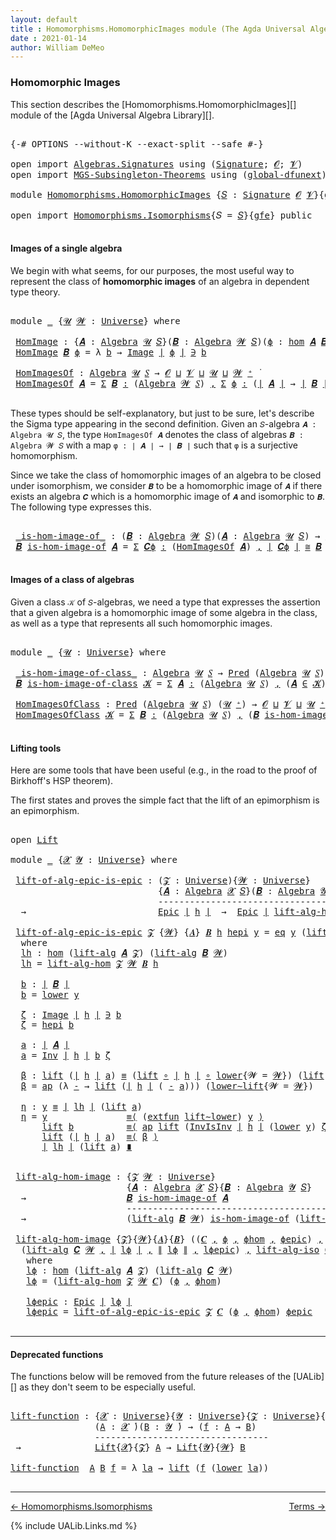 ```yaml
---
layout: default
title : Homomorphisms.HomomorphicImages module (The Agda Universal Algebra Library)
date : 2021-01-14
author: William DeMeo
---
```


### <a id="homomorphic-images">Homomorphic Images</a>

This section describes the [Homomorphisms.HomomorphicImages][] module of the [Agda Universal Algebra Library][].

<pre class="Agda">

<a id="333" class="Symbol">{-#</a> <a id="337" class="Keyword">OPTIONS</a> <a id="345" class="Pragma">--without-K</a> <a id="357" class="Pragma">--exact-split</a> <a id="371" class="Pragma">--safe</a> <a id="378" class="Symbol">#-}</a>

<a id="383" class="Keyword">open</a> <a id="388" class="Keyword">import</a> <a id="395" href="Algebras.Signatures.html" class="Module">Algebras.Signatures</a> <a id="415" class="Keyword">using</a> <a id="421" class="Symbol">(</a><a id="422" href="Algebras.Signatures.html#1299" class="Function">Signature</a><a id="431" class="Symbol">;</a> <a id="433" href="Prelude.Preliminaries.html#5600" class="Generalizable">𝓞</a><a id="434" class="Symbol">;</a> <a id="436" href="Universes.html#262" class="Generalizable">𝓥</a><a id="437" class="Symbol">)</a>
<a id="439" class="Keyword">open</a> <a id="444" class="Keyword">import</a> <a id="451" href="MGS-Subsingleton-Theorems.html" class="Module">MGS-Subsingleton-Theorems</a> <a id="477" class="Keyword">using</a> <a id="483" class="Symbol">(</a><a id="484" href="MGS-Subsingleton-Theorems.html#3468" class="Function">global-dfunext</a><a id="498" class="Symbol">)</a>

<a id="501" class="Keyword">module</a> <a id="508" href="Homomorphisms.HomomorphicImages.html" class="Module">Homomorphisms.HomomorphicImages</a> <a id="540" class="Symbol">{</a><a id="541" href="Homomorphisms.HomomorphicImages.html#541" class="Bound">𝑆</a> <a id="543" class="Symbol">:</a> <a id="545" href="Algebras.Signatures.html#1299" class="Function">Signature</a> <a id="555" href="Prelude.Preliminaries.html#5600" class="Generalizable">𝓞</a> <a id="557" href="Universes.html#262" class="Generalizable">𝓥</a><a id="558" class="Symbol">}{</a><a id="560" href="Homomorphisms.HomomorphicImages.html#560" class="Bound">gfe</a> <a id="564" class="Symbol">:</a> <a id="566" href="MGS-Subsingleton-Theorems.html#3468" class="Function">global-dfunext</a><a id="580" class="Symbol">}</a> <a id="582" class="Keyword">where</a>

<a id="589" class="Keyword">open</a> <a id="594" class="Keyword">import</a> <a id="601" href="Homomorphisms.Isomorphisms.html" class="Module">Homomorphisms.Isomorphisms</a><a id="627" class="Symbol">{</a><a id="628" class="Argument">𝑆</a> <a id="630" class="Symbol">=</a> <a id="632" href="Homomorphisms.HomomorphicImages.html#541" class="Bound">𝑆</a><a id="633" class="Symbol">}{</a><a id="635" href="Homomorphisms.HomomorphicImages.html#560" class="Bound">gfe</a><a id="638" class="Symbol">}</a> <a id="640" class="Keyword">public</a>

</pre>


#### <a id="images-of-a-single-algebra">Images of a single algebra</a>

We begin with what seems, for our purposes, the most useful way to represent the class of **homomorphic images** of an algebra in dependent type theory.

<pre class="Agda">

<a id="901" class="Keyword">module</a> <a id="908" href="Homomorphisms.HomomorphicImages.html#908" class="Module">_</a> <a id="910" class="Symbol">{</a><a id="911" href="Homomorphisms.HomomorphicImages.html#911" class="Bound">𝓤</a> <a id="913" href="Homomorphisms.HomomorphicImages.html#913" class="Bound">𝓦</a> <a id="915" class="Symbol">:</a> <a id="917" href="Universes.html#205" class="Function">Universe</a><a id="925" class="Symbol">}</a> <a id="927" class="Keyword">where</a>

 <a id="935" href="Homomorphisms.HomomorphicImages.html#935" class="Function">HomImage</a> <a id="944" class="Symbol">:</a> <a id="946" class="Symbol">{</a><a id="947" href="Homomorphisms.HomomorphicImages.html#947" class="Bound">𝑨</a> <a id="949" class="Symbol">:</a> <a id="951" href="Algebras.Algebras.html#694" class="Function">Algebra</a> <a id="959" href="Homomorphisms.HomomorphicImages.html#911" class="Bound">𝓤</a> <a id="961" href="Homomorphisms.HomomorphicImages.html#541" class="Bound">𝑆</a><a id="962" class="Symbol">}(</a><a id="964" href="Homomorphisms.HomomorphicImages.html#964" class="Bound">𝑩</a> <a id="966" class="Symbol">:</a> <a id="968" href="Algebras.Algebras.html#694" class="Function">Algebra</a> <a id="976" href="Homomorphisms.HomomorphicImages.html#913" class="Bound">𝓦</a> <a id="978" href="Homomorphisms.HomomorphicImages.html#541" class="Bound">𝑆</a><a id="979" class="Symbol">)(</a><a id="981" href="Homomorphisms.HomomorphicImages.html#981" class="Bound">ϕ</a> <a id="983" class="Symbol">:</a> <a id="985" href="Homomorphisms.Basic.html#2343" class="Function">hom</a> <a id="989" href="Homomorphisms.HomomorphicImages.html#947" class="Bound">𝑨</a> <a id="991" href="Homomorphisms.HomomorphicImages.html#964" class="Bound">𝑩</a><a id="992" class="Symbol">)</a> <a id="994" class="Symbol">→</a> <a id="996" href="Prelude.Preliminaries.html#13569" class="Function Operator">∣</a> <a id="998" href="Homomorphisms.HomomorphicImages.html#964" class="Bound">𝑩</a> <a id="1000" href="Prelude.Preliminaries.html#13569" class="Function Operator">∣</a> <a id="1002" class="Symbol">→</a> <a id="1004" href="Homomorphisms.HomomorphicImages.html#911" class="Bound">𝓤</a> <a id="1006" href="Agda.Primitive.html#636" class="Function Operator">⊔</a> <a id="1008" href="Homomorphisms.HomomorphicImages.html#913" class="Bound">𝓦</a> <a id="1010" href="Universes.html#403" class="Function Operator">̇</a>
 <a id="1013" href="Homomorphisms.HomomorphicImages.html#935" class="Function">HomImage</a> <a id="1022" href="Homomorphisms.HomomorphicImages.html#1022" class="Bound">𝑩</a> <a id="1024" href="Homomorphisms.HomomorphicImages.html#1024" class="Bound">ϕ</a> <a id="1026" class="Symbol">=</a> <a id="1028" class="Symbol">λ</a> <a id="1030" href="Homomorphisms.HomomorphicImages.html#1030" class="Bound">b</a> <a id="1032" class="Symbol">→</a> <a id="1034" href="Prelude.Inverses.html#929" class="Datatype Operator">Image</a> <a id="1040" href="Prelude.Preliminaries.html#13569" class="Function Operator">∣</a> <a id="1042" href="Homomorphisms.HomomorphicImages.html#1024" class="Bound">ϕ</a> <a id="1044" href="Prelude.Preliminaries.html#13569" class="Function Operator">∣</a> <a id="1046" href="Prelude.Inverses.html#929" class="Datatype Operator">∋</a> <a id="1048" href="Homomorphisms.HomomorphicImages.html#1030" class="Bound">b</a>

 <a id="1052" href="Homomorphisms.HomomorphicImages.html#1052" class="Function">HomImagesOf</a> <a id="1064" class="Symbol">:</a> <a id="1066" href="Algebras.Algebras.html#694" class="Function">Algebra</a> <a id="1074" href="Homomorphisms.HomomorphicImages.html#911" class="Bound">𝓤</a> <a id="1076" href="Homomorphisms.HomomorphicImages.html#541" class="Bound">𝑆</a> <a id="1078" class="Symbol">→</a> <a id="1080" href="Homomorphisms.HomomorphicImages.html#555" class="Bound">𝓞</a> <a id="1082" href="Agda.Primitive.html#636" class="Function Operator">⊔</a> <a id="1084" href="Homomorphisms.HomomorphicImages.html#557" class="Bound">𝓥</a> <a id="1086" href="Agda.Primitive.html#636" class="Function Operator">⊔</a> <a id="1088" href="Homomorphisms.HomomorphicImages.html#911" class="Bound">𝓤</a> <a id="1090" href="Agda.Primitive.html#636" class="Function Operator">⊔</a> <a id="1092" href="Homomorphisms.HomomorphicImages.html#913" class="Bound">𝓦</a> <a id="1094" href="Universes.html#181" class="Function Operator">⁺</a> <a id="1096" href="Universes.html#403" class="Function Operator">̇</a>
 <a id="1099" href="Homomorphisms.HomomorphicImages.html#1052" class="Function">HomImagesOf</a> <a id="1111" href="Homomorphisms.HomomorphicImages.html#1111" class="Bound">𝑨</a> <a id="1113" class="Symbol">=</a> <a id="1115" href="MGS-MLTT.html#3074" class="Function">Σ</a> <a id="1117" href="Homomorphisms.HomomorphicImages.html#1117" class="Bound">𝑩</a> <a id="1119" href="MGS-MLTT.html#3074" class="Function">꞉</a> <a id="1121" class="Symbol">(</a><a id="1122" href="Algebras.Algebras.html#694" class="Function">Algebra</a> <a id="1130" href="Homomorphisms.HomomorphicImages.html#913" class="Bound">𝓦</a> <a id="1132" href="Homomorphisms.HomomorphicImages.html#541" class="Bound">𝑆</a><a id="1133" class="Symbol">)</a> <a id="1135" href="MGS-MLTT.html#3074" class="Function">,</a> <a id="1137" href="MGS-MLTT.html#3074" class="Function">Σ</a> <a id="1139" href="Homomorphisms.HomomorphicImages.html#1139" class="Bound">ϕ</a> <a id="1141" href="MGS-MLTT.html#3074" class="Function">꞉</a> <a id="1143" class="Symbol">(</a><a id="1144" href="Prelude.Preliminaries.html#13569" class="Function Operator">∣</a> <a id="1146" href="Homomorphisms.HomomorphicImages.html#1111" class="Bound">𝑨</a> <a id="1148" href="Prelude.Preliminaries.html#13569" class="Function Operator">∣</a> <a id="1150" class="Symbol">→</a> <a id="1152" href="Prelude.Preliminaries.html#13569" class="Function Operator">∣</a> <a id="1154" href="Homomorphisms.HomomorphicImages.html#1117" class="Bound">𝑩</a> <a id="1156" href="Prelude.Preliminaries.html#13569" class="Function Operator">∣</a><a id="1157" class="Symbol">)</a> <a id="1159" href="MGS-MLTT.html#3074" class="Function">,</a> <a id="1161" href="Homomorphisms.Basic.html#2185" class="Function">is-homomorphism</a> <a id="1177" href="Homomorphisms.HomomorphicImages.html#1111" class="Bound">𝑨</a> <a id="1179" href="Homomorphisms.HomomorphicImages.html#1117" class="Bound">𝑩</a> <a id="1181" href="Homomorphisms.HomomorphicImages.html#1139" class="Bound">ϕ</a> <a id="1183" href="MGS-MLTT.html#3515" class="Function Operator">×</a> <a id="1185" href="Prelude.Inverses.html#2474" class="Function">Epic</a> <a id="1190" href="Homomorphisms.HomomorphicImages.html#1139" class="Bound">ϕ</a>

</pre>

These types should be self-explanatory, but just to be sure, let's describe the Sigma type appearing in the second definition. Given an `𝑆`-algebra `𝑨 : Algebra 𝓤 𝑆`, the type `HomImagesOf 𝑨` denotes the class of algebras `𝑩 : Algebra 𝓦 𝑆` with a map `φ : ∣ 𝑨 ∣ → ∣ 𝑩 ∣` such that `φ` is a surjective homomorphism.

Since we take the class of homomorphic images of an algebra to be closed under isomorphism, we consider `𝑩` to be a homomorphic image of `𝑨` if there exists an algebra `𝑪` which is a homomorphic image of `𝑨` and isomorphic to `𝑩`. The following type expresses this.

<pre class="Agda">

 <a id="1803" href="Homomorphisms.HomomorphicImages.html#1803" class="Function Operator">_is-hom-image-of_</a> <a id="1821" class="Symbol">:</a> <a id="1823" class="Symbol">(</a><a id="1824" href="Homomorphisms.HomomorphicImages.html#1824" class="Bound">𝑩</a> <a id="1826" class="Symbol">:</a> <a id="1828" href="Algebras.Algebras.html#694" class="Function">Algebra</a> <a id="1836" href="Homomorphisms.HomomorphicImages.html#913" class="Bound">𝓦</a> <a id="1838" href="Homomorphisms.HomomorphicImages.html#541" class="Bound">𝑆</a><a id="1839" class="Symbol">)(</a><a id="1841" href="Homomorphisms.HomomorphicImages.html#1841" class="Bound">𝑨</a> <a id="1843" class="Symbol">:</a> <a id="1845" href="Algebras.Algebras.html#694" class="Function">Algebra</a> <a id="1853" href="Homomorphisms.HomomorphicImages.html#911" class="Bound">𝓤</a> <a id="1855" href="Homomorphisms.HomomorphicImages.html#541" class="Bound">𝑆</a><a id="1856" class="Symbol">)</a> <a id="1858" class="Symbol">→</a> <a id="1860" href="Homomorphisms.HomomorphicImages.html#555" class="Bound">𝓞</a> <a id="1862" href="Agda.Primitive.html#636" class="Function Operator">⊔</a> <a id="1864" href="Homomorphisms.HomomorphicImages.html#557" class="Bound">𝓥</a> <a id="1866" href="Agda.Primitive.html#636" class="Function Operator">⊔</a> <a id="1868" href="Homomorphisms.HomomorphicImages.html#911" class="Bound">𝓤</a> <a id="1870" href="Agda.Primitive.html#636" class="Function Operator">⊔</a> <a id="1872" href="Homomorphisms.HomomorphicImages.html#913" class="Bound">𝓦</a> <a id="1874" href="Universes.html#181" class="Function Operator">⁺</a> <a id="1876" href="Universes.html#403" class="Function Operator">̇</a>
 <a id="1879" href="Homomorphisms.HomomorphicImages.html#1879" class="Bound">𝑩</a> <a id="1881" href="Homomorphisms.HomomorphicImages.html#1803" class="Function Operator">is-hom-image-of</a> <a id="1897" href="Homomorphisms.HomomorphicImages.html#1897" class="Bound">𝑨</a> <a id="1899" class="Symbol">=</a> <a id="1901" href="MGS-MLTT.html#3074" class="Function">Σ</a> <a id="1903" href="Homomorphisms.HomomorphicImages.html#1903" class="Bound">𝑪ϕ</a> <a id="1906" href="MGS-MLTT.html#3074" class="Function">꞉</a> <a id="1908" class="Symbol">(</a><a id="1909" href="Homomorphisms.HomomorphicImages.html#1052" class="Function">HomImagesOf</a> <a id="1921" href="Homomorphisms.HomomorphicImages.html#1897" class="Bound">𝑨</a><a id="1922" class="Symbol">)</a> <a id="1924" href="MGS-MLTT.html#3074" class="Function">,</a> <a id="1926" href="Prelude.Preliminaries.html#13569" class="Function Operator">∣</a> <a id="1928" href="Homomorphisms.HomomorphicImages.html#1903" class="Bound">𝑪ϕ</a> <a id="1931" href="Prelude.Preliminaries.html#13569" class="Function Operator">∣</a> <a id="1933" href="Homomorphisms.Isomorphisms.html#1049" class="Function Operator">≅</a> <a id="1935" href="Homomorphisms.HomomorphicImages.html#1879" class="Bound">𝑩</a>

</pre>


#### <a id="images-of-a-class-of-algebras">Images of a class of algebras</a>

Given a class `𝒦` of `𝑆`-algebras, we need a type that expresses the assertion that a given algebra is a homomorphic image of some algebra in the class, as well as a type that represents all such homomorphic images.

<pre class="Agda">

<a id="2260" class="Keyword">module</a> <a id="2267" href="Homomorphisms.HomomorphicImages.html#2267" class="Module">_</a> <a id="2269" class="Symbol">{</a><a id="2270" href="Homomorphisms.HomomorphicImages.html#2270" class="Bound">𝓤</a> <a id="2272" class="Symbol">:</a> <a id="2274" href="Universes.html#205" class="Function">Universe</a><a id="2282" class="Symbol">}</a> <a id="2284" class="Keyword">where</a>

 <a id="2292" href="Homomorphisms.HomomorphicImages.html#2292" class="Function Operator">_is-hom-image-of-class_</a> <a id="2316" class="Symbol">:</a> <a id="2318" href="Algebras.Algebras.html#694" class="Function">Algebra</a> <a id="2326" href="Homomorphisms.HomomorphicImages.html#2270" class="Bound">𝓤</a> <a id="2328" href="Homomorphisms.HomomorphicImages.html#541" class="Bound">𝑆</a> <a id="2330" class="Symbol">→</a> <a id="2332" href="Relations.Discrete.html#1408" class="Function">Pred</a> <a id="2337" class="Symbol">(</a><a id="2338" href="Algebras.Algebras.html#694" class="Function">Algebra</a> <a id="2346" href="Homomorphisms.HomomorphicImages.html#2270" class="Bound">𝓤</a> <a id="2348" href="Homomorphisms.HomomorphicImages.html#541" class="Bound">𝑆</a><a id="2349" class="Symbol">)(</a><a id="2351" href="Homomorphisms.HomomorphicImages.html#2270" class="Bound">𝓤</a> <a id="2353" href="Universes.html#181" class="Function Operator">⁺</a><a id="2354" class="Symbol">)</a> <a id="2356" class="Symbol">→</a> <a id="2358" href="Homomorphisms.HomomorphicImages.html#555" class="Bound">𝓞</a> <a id="2360" href="Agda.Primitive.html#636" class="Function Operator">⊔</a> <a id="2362" href="Homomorphisms.HomomorphicImages.html#557" class="Bound">𝓥</a> <a id="2364" href="Agda.Primitive.html#636" class="Function Operator">⊔</a> <a id="2366" href="Homomorphisms.HomomorphicImages.html#2270" class="Bound">𝓤</a> <a id="2368" href="Universes.html#181" class="Function Operator">⁺</a> <a id="2370" href="Universes.html#403" class="Function Operator">̇</a>
 <a id="2373" href="Homomorphisms.HomomorphicImages.html#2373" class="Bound">𝑩</a> <a id="2375" href="Homomorphisms.HomomorphicImages.html#2292" class="Function Operator">is-hom-image-of-class</a> <a id="2397" href="Homomorphisms.HomomorphicImages.html#2397" class="Bound">𝓚</a> <a id="2399" class="Symbol">=</a> <a id="2401" href="MGS-MLTT.html#3074" class="Function">Σ</a> <a id="2403" href="Homomorphisms.HomomorphicImages.html#2403" class="Bound">𝑨</a> <a id="2405" href="MGS-MLTT.html#3074" class="Function">꞉</a> <a id="2407" class="Symbol">(</a><a id="2408" href="Algebras.Algebras.html#694" class="Function">Algebra</a> <a id="2416" href="Homomorphisms.HomomorphicImages.html#2270" class="Bound">𝓤</a> <a id="2418" href="Homomorphisms.HomomorphicImages.html#541" class="Bound">𝑆</a><a id="2419" class="Symbol">)</a> <a id="2421" href="MGS-MLTT.html#3074" class="Function">,</a> <a id="2423" class="Symbol">(</a><a id="2424" href="Homomorphisms.HomomorphicImages.html#2403" class="Bound">𝑨</a> <a id="2426" href="Relations.Discrete.html#2407" class="Function Operator">∈</a> <a id="2428" href="Homomorphisms.HomomorphicImages.html#2397" class="Bound">𝓚</a><a id="2429" class="Symbol">)</a> <a id="2431" href="MGS-MLTT.html#3515" class="Function Operator">×</a> <a id="2433" class="Symbol">(</a><a id="2434" href="Homomorphisms.HomomorphicImages.html#2373" class="Bound">𝑩</a> <a id="2436" href="Homomorphisms.HomomorphicImages.html#1803" class="Function Operator">is-hom-image-of</a> <a id="2452" href="Homomorphisms.HomomorphicImages.html#2403" class="Bound">𝑨</a><a id="2453" class="Symbol">)</a>

 <a id="2457" href="Homomorphisms.HomomorphicImages.html#2457" class="Function">HomImagesOfClass</a> <a id="2474" class="Symbol">:</a> <a id="2476" href="Relations.Discrete.html#1408" class="Function">Pred</a> <a id="2481" class="Symbol">(</a><a id="2482" href="Algebras.Algebras.html#694" class="Function">Algebra</a> <a id="2490" href="Homomorphisms.HomomorphicImages.html#2270" class="Bound">𝓤</a> <a id="2492" href="Homomorphisms.HomomorphicImages.html#541" class="Bound">𝑆</a><a id="2493" class="Symbol">)</a> <a id="2495" class="Symbol">(</a><a id="2496" href="Homomorphisms.HomomorphicImages.html#2270" class="Bound">𝓤</a> <a id="2498" href="Universes.html#181" class="Function Operator">⁺</a><a id="2499" class="Symbol">)</a> <a id="2501" class="Symbol">→</a> <a id="2503" href="Homomorphisms.HomomorphicImages.html#555" class="Bound">𝓞</a> <a id="2505" href="Agda.Primitive.html#636" class="Function Operator">⊔</a> <a id="2507" href="Homomorphisms.HomomorphicImages.html#557" class="Bound">𝓥</a> <a id="2509" href="Agda.Primitive.html#636" class="Function Operator">⊔</a> <a id="2511" href="Homomorphisms.HomomorphicImages.html#2270" class="Bound">𝓤</a> <a id="2513" href="Universes.html#181" class="Function Operator">⁺</a> <a id="2515" href="Universes.html#403" class="Function Operator">̇</a>
 <a id="2518" href="Homomorphisms.HomomorphicImages.html#2457" class="Function">HomImagesOfClass</a> <a id="2535" href="Homomorphisms.HomomorphicImages.html#2535" class="Bound">𝓚</a> <a id="2537" class="Symbol">=</a> <a id="2539" href="MGS-MLTT.html#3074" class="Function">Σ</a> <a id="2541" href="Homomorphisms.HomomorphicImages.html#2541" class="Bound">𝑩</a> <a id="2543" href="MGS-MLTT.html#3074" class="Function">꞉</a> <a id="2545" class="Symbol">(</a><a id="2546" href="Algebras.Algebras.html#694" class="Function">Algebra</a> <a id="2554" href="Homomorphisms.HomomorphicImages.html#2270" class="Bound">𝓤</a> <a id="2556" href="Homomorphisms.HomomorphicImages.html#541" class="Bound">𝑆</a><a id="2557" class="Symbol">)</a> <a id="2559" href="MGS-MLTT.html#3074" class="Function">,</a> <a id="2561" class="Symbol">(</a><a id="2562" href="Homomorphisms.HomomorphicImages.html#2541" class="Bound">𝑩</a> <a id="2564" href="Homomorphisms.HomomorphicImages.html#2292" class="Function Operator">is-hom-image-of-class</a> <a id="2586" href="Homomorphisms.HomomorphicImages.html#2535" class="Bound">𝓚</a><a id="2587" class="Symbol">)</a>

</pre>



#### <a id="lifting-tools">Lifting tools</a>

Here are some tools that have been useful (e.g., in the road to the proof of Birkhoff's HSP theorem).

The first states and proves the simple fact that the lift of an epimorphism is an epimorphism.

<pre class="Agda">

<a id="2863" class="Keyword">open</a> <a id="2868" href="Prelude.Lifts.html#2735" class="Module">Lift</a>

<a id="2874" class="Keyword">module</a> <a id="2881" href="Homomorphisms.HomomorphicImages.html#2881" class="Module">_</a> <a id="2883" class="Symbol">{</a><a id="2884" href="Homomorphisms.HomomorphicImages.html#2884" class="Bound">𝓧</a> <a id="2886" href="Homomorphisms.HomomorphicImages.html#2886" class="Bound">𝓨</a> <a id="2888" class="Symbol">:</a> <a id="2890" href="Universes.html#205" class="Function">Universe</a><a id="2898" class="Symbol">}</a> <a id="2900" class="Keyword">where</a>

 <a id="2908" href="Homomorphisms.HomomorphicImages.html#2908" class="Function">lift-of-alg-epic-is-epic</a> <a id="2933" class="Symbol">:</a> <a id="2935" class="Symbol">(</a><a id="2936" href="Homomorphisms.HomomorphicImages.html#2936" class="Bound">𝓩</a> <a id="2938" class="Symbol">:</a> <a id="2940" href="Universes.html#205" class="Function">Universe</a><a id="2948" class="Symbol">){</a><a id="2950" href="Homomorphisms.HomomorphicImages.html#2950" class="Bound">𝓦</a> <a id="2952" class="Symbol">:</a> <a id="2954" href="Universes.html#205" class="Function">Universe</a><a id="2962" class="Symbol">}</a>
                            <a id="2992" class="Symbol">{</a><a id="2993" href="Homomorphisms.HomomorphicImages.html#2993" class="Bound">𝑨</a> <a id="2995" class="Symbol">:</a> <a id="2997" href="Algebras.Algebras.html#694" class="Function">Algebra</a> <a id="3005" href="Homomorphisms.HomomorphicImages.html#2884" class="Bound">𝓧</a> <a id="3007" href="Homomorphisms.HomomorphicImages.html#541" class="Bound">𝑆</a><a id="3008" class="Symbol">}(</a><a id="3010" href="Homomorphisms.HomomorphicImages.html#3010" class="Bound">𝑩</a> <a id="3012" class="Symbol">:</a> <a id="3014" href="Algebras.Algebras.html#694" class="Function">Algebra</a> <a id="3022" href="Homomorphisms.HomomorphicImages.html#2886" class="Bound">𝓨</a> <a id="3024" href="Homomorphisms.HomomorphicImages.html#541" class="Bound">𝑆</a><a id="3025" class="Symbol">)(</a><a id="3027" href="Homomorphisms.HomomorphicImages.html#3027" class="Bound">h</a> <a id="3029" class="Symbol">:</a> <a id="3031" href="Homomorphisms.Basic.html#2343" class="Function">hom</a> <a id="3035" href="Homomorphisms.HomomorphicImages.html#2993" class="Bound">𝑨</a> <a id="3037" href="Homomorphisms.HomomorphicImages.html#3010" class="Bound">𝑩</a><a id="3038" class="Symbol">)</a>
                            <a id="3068" class="Comment">-----------------------------------------------</a>
  <a id="3118" class="Symbol">→</a>                         <a id="3144" href="Prelude.Inverses.html#2474" class="Function">Epic</a> <a id="3149" href="Prelude.Preliminaries.html#13569" class="Function Operator">∣</a> <a id="3151" href="Homomorphisms.HomomorphicImages.html#3027" class="Bound">h</a> <a id="3153" href="Prelude.Preliminaries.html#13569" class="Function Operator">∣</a>  <a id="3156" class="Symbol">→</a>  <a id="3159" href="Prelude.Inverses.html#2474" class="Function">Epic</a> <a id="3164" href="Prelude.Preliminaries.html#13569" class="Function Operator">∣</a> <a id="3166" href="Homomorphisms.Isomorphisms.html#5014" class="Function">lift-alg-hom</a> <a id="3179" href="Homomorphisms.HomomorphicImages.html#2936" class="Bound">𝓩</a> <a id="3181" href="Homomorphisms.HomomorphicImages.html#2950" class="Bound">𝓦</a> <a id="3183" href="Homomorphisms.HomomorphicImages.html#3010" class="Bound">𝑩</a> <a id="3185" href="Homomorphisms.HomomorphicImages.html#3027" class="Bound">h</a> <a id="3187" href="Prelude.Preliminaries.html#13569" class="Function Operator">∣</a>

 <a id="3191" href="Homomorphisms.HomomorphicImages.html#2908" class="Function">lift-of-alg-epic-is-epic</a> <a id="3216" href="Homomorphisms.HomomorphicImages.html#3216" class="Bound">𝓩</a> <a id="3218" class="Symbol">{</a><a id="3219" href="Homomorphisms.HomomorphicImages.html#3219" class="Bound">𝓦</a><a id="3220" class="Symbol">}</a> <a id="3222" class="Symbol">{</a><a id="3223" href="Homomorphisms.HomomorphicImages.html#3223" class="Bound">𝑨</a><a id="3224" class="Symbol">}</a> <a id="3226" href="Homomorphisms.HomomorphicImages.html#3226" class="Bound">𝑩</a> <a id="3228" href="Homomorphisms.HomomorphicImages.html#3228" class="Bound">h</a> <a id="3230" href="Homomorphisms.HomomorphicImages.html#3230" class="Bound">hepi</a> <a id="3235" href="Homomorphisms.HomomorphicImages.html#3235" class="Bound">y</a> <a id="3237" class="Symbol">=</a> <a id="3239" href="Prelude.Inverses.html#1025" class="InductiveConstructor">eq</a> <a id="3242" href="Homomorphisms.HomomorphicImages.html#3235" class="Bound">y</a> <a id="3244" class="Symbol">(</a><a id="3245" href="Prelude.Lifts.html#2797" class="InductiveConstructor">lift</a> <a id="3250" href="Homomorphisms.HomomorphicImages.html#3398" class="Function">a</a><a id="3251" class="Symbol">)</a> <a id="3253" href="Homomorphisms.HomomorphicImages.html#3551" class="Function">η</a>
  <a id="3257" class="Keyword">where</a>
  <a id="3265" href="Homomorphisms.HomomorphicImages.html#3265" class="Function">lh</a> <a id="3268" class="Symbol">:</a> <a id="3270" href="Homomorphisms.Basic.html#2343" class="Function">hom</a> <a id="3274" class="Symbol">(</a><a id="3275" href="Algebras.Algebras.html#4659" class="Function">lift-alg</a> <a id="3284" href="Homomorphisms.HomomorphicImages.html#3223" class="Bound">𝑨</a> <a id="3286" href="Homomorphisms.HomomorphicImages.html#3216" class="Bound">𝓩</a><a id="3287" class="Symbol">)</a> <a id="3289" class="Symbol">(</a><a id="3290" href="Algebras.Algebras.html#4659" class="Function">lift-alg</a> <a id="3299" href="Homomorphisms.HomomorphicImages.html#3226" class="Bound">𝑩</a> <a id="3301" href="Homomorphisms.HomomorphicImages.html#3219" class="Bound">𝓦</a><a id="3302" class="Symbol">)</a>
  <a id="3306" href="Homomorphisms.HomomorphicImages.html#3265" class="Function">lh</a> <a id="3309" class="Symbol">=</a> <a id="3311" href="Homomorphisms.Isomorphisms.html#5014" class="Function">lift-alg-hom</a> <a id="3324" href="Homomorphisms.HomomorphicImages.html#3216" class="Bound">𝓩</a> <a id="3326" href="Homomorphisms.HomomorphicImages.html#3219" class="Bound">𝓦</a> <a id="3328" href="Homomorphisms.HomomorphicImages.html#3226" class="Bound">𝑩</a> <a id="3330" href="Homomorphisms.HomomorphicImages.html#3228" class="Bound">h</a>

  <a id="3335" href="Homomorphisms.HomomorphicImages.html#3335" class="Function">b</a> <a id="3337" class="Symbol">:</a> <a id="3339" href="Prelude.Preliminaries.html#13569" class="Function Operator">∣</a> <a id="3341" href="Homomorphisms.HomomorphicImages.html#3226" class="Bound">𝑩</a> <a id="3343" href="Prelude.Preliminaries.html#13569" class="Function Operator">∣</a>
  <a id="3347" href="Homomorphisms.HomomorphicImages.html#3335" class="Function">b</a> <a id="3349" class="Symbol">=</a> <a id="3351" href="Prelude.Lifts.html#2809" class="Field">lower</a> <a id="3357" href="Homomorphisms.HomomorphicImages.html#3235" class="Bound">y</a>

  <a id="3362" href="Homomorphisms.HomomorphicImages.html#3362" class="Function">ζ</a> <a id="3364" class="Symbol">:</a> <a id="3366" href="Prelude.Inverses.html#929" class="Datatype Operator">Image</a> <a id="3372" href="Prelude.Preliminaries.html#13569" class="Function Operator">∣</a> <a id="3374" href="Homomorphisms.HomomorphicImages.html#3228" class="Bound">h</a> <a id="3376" href="Prelude.Preliminaries.html#13569" class="Function Operator">∣</a> <a id="3378" href="Prelude.Inverses.html#929" class="Datatype Operator">∋</a> <a id="3380" href="Homomorphisms.HomomorphicImages.html#3335" class="Function">b</a>
  <a id="3384" href="Homomorphisms.HomomorphicImages.html#3362" class="Function">ζ</a> <a id="3386" class="Symbol">=</a> <a id="3388" href="Homomorphisms.HomomorphicImages.html#3230" class="Bound">hepi</a> <a id="3393" href="Homomorphisms.HomomorphicImages.html#3335" class="Function">b</a>

  <a id="3398" href="Homomorphisms.HomomorphicImages.html#3398" class="Function">a</a> <a id="3400" class="Symbol">:</a> <a id="3402" href="Prelude.Preliminaries.html#13569" class="Function Operator">∣</a> <a id="3404" href="Homomorphisms.HomomorphicImages.html#3223" class="Bound">𝑨</a> <a id="3406" href="Prelude.Preliminaries.html#13569" class="Function Operator">∣</a>
  <a id="3410" href="Homomorphisms.HomomorphicImages.html#3398" class="Function">a</a> <a id="3412" class="Symbol">=</a> <a id="3414" href="Prelude.Inverses.html#1790" class="Function">Inv</a> <a id="3418" href="Prelude.Preliminaries.html#13569" class="Function Operator">∣</a> <a id="3420" href="Homomorphisms.HomomorphicImages.html#3228" class="Bound">h</a> <a id="3422" href="Prelude.Preliminaries.html#13569" class="Function Operator">∣</a> <a id="3424" href="Homomorphisms.HomomorphicImages.html#3335" class="Function">b</a> <a id="3426" href="Homomorphisms.HomomorphicImages.html#3362" class="Function">ζ</a>

  <a id="3431" href="Homomorphisms.HomomorphicImages.html#3431" class="Function">β</a> <a id="3433" class="Symbol">:</a> <a id="3435" href="Prelude.Lifts.html#2797" class="InductiveConstructor">lift</a> <a id="3440" class="Symbol">(</a><a id="3441" href="Prelude.Preliminaries.html#13569" class="Function Operator">∣</a> <a id="3443" href="Homomorphisms.HomomorphicImages.html#3228" class="Bound">h</a> <a id="3445" href="Prelude.Preliminaries.html#13569" class="Function Operator">∣</a> <a id="3447" href="Homomorphisms.HomomorphicImages.html#3398" class="Function">a</a><a id="3448" class="Symbol">)</a> <a id="3450" href="Prelude.Equality.html#1610" class="Datatype Operator">≡</a> <a id="3452" class="Symbol">(</a><a id="3453" href="Prelude.Lifts.html#2797" class="InductiveConstructor">lift</a> <a id="3458" href="MGS-MLTT.html#3813" class="Function Operator">∘</a> <a id="3460" href="Prelude.Preliminaries.html#13569" class="Function Operator">∣</a> <a id="3462" href="Homomorphisms.HomomorphicImages.html#3228" class="Bound">h</a> <a id="3464" href="Prelude.Preliminaries.html#13569" class="Function Operator">∣</a> <a id="3466" href="MGS-MLTT.html#3813" class="Function Operator">∘</a> <a id="3468" href="Prelude.Lifts.html#2809" class="Field">lower</a><a id="3473" class="Symbol">{</a><a id="3474" class="Argument">𝓦</a> <a id="3476" class="Symbol">=</a> <a id="3478" href="Homomorphisms.HomomorphicImages.html#3219" class="Bound">𝓦</a><a id="3479" class="Symbol">})</a> <a id="3482" class="Symbol">(</a><a id="3483" href="Prelude.Lifts.html#2797" class="InductiveConstructor">lift</a> <a id="3488" href="Homomorphisms.HomomorphicImages.html#3398" class="Function">a</a><a id="3489" class="Symbol">)</a>
  <a id="3493" href="Homomorphisms.HomomorphicImages.html#3431" class="Function">β</a> <a id="3495" class="Symbol">=</a> <a id="3497" href="MGS-MLTT.html#6613" class="Function">ap</a> <a id="3500" class="Symbol">(λ</a> <a id="3503" href="Homomorphisms.HomomorphicImages.html#3503" class="Bound">-</a> <a id="3505" class="Symbol">→</a> <a id="3507" href="Prelude.Lifts.html#2797" class="InductiveConstructor">lift</a> <a id="3512" class="Symbol">(</a><a id="3513" href="Prelude.Preliminaries.html#13569" class="Function Operator">∣</a> <a id="3515" href="Homomorphisms.HomomorphicImages.html#3228" class="Bound">h</a> <a id="3517" href="Prelude.Preliminaries.html#13569" class="Function Operator">∣</a> <a id="3519" class="Symbol">(</a> <a id="3521" href="Homomorphisms.HomomorphicImages.html#3503" class="Bound">-</a> <a id="3523" href="Homomorphisms.HomomorphicImages.html#3398" class="Function">a</a><a id="3524" class="Symbol">)))</a> <a id="3528" class="Symbol">(</a><a id="3529" href="Prelude.Lifts.html#3360" class="Function">lower∼lift</a><a id="3539" class="Symbol">{</a><a id="3540" class="Argument">𝓦</a> <a id="3542" class="Symbol">=</a> <a id="3544" href="Homomorphisms.HomomorphicImages.html#3219" class="Bound">𝓦</a><a id="3545" class="Symbol">})</a>

  <a id="3551" href="Homomorphisms.HomomorphicImages.html#3551" class="Function">η</a> <a id="3553" class="Symbol">:</a> <a id="3555" href="Homomorphisms.HomomorphicImages.html#3235" class="Bound">y</a> <a id="3557" href="Prelude.Equality.html#1610" class="Datatype Operator">≡</a> <a id="3559" href="Prelude.Preliminaries.html#13569" class="Function Operator">∣</a> <a id="3561" href="Homomorphisms.HomomorphicImages.html#3265" class="Function">lh</a> <a id="3564" href="Prelude.Preliminaries.html#13569" class="Function Operator">∣</a> <a id="3566" class="Symbol">(</a><a id="3567" href="Prelude.Lifts.html#2797" class="InductiveConstructor">lift</a> <a id="3572" href="Homomorphisms.HomomorphicImages.html#3398" class="Function">a</a><a id="3573" class="Symbol">)</a>
  <a id="3577" href="Homomorphisms.HomomorphicImages.html#3551" class="Function">η</a> <a id="3579" class="Symbol">=</a> <a id="3581" href="Homomorphisms.HomomorphicImages.html#3235" class="Bound">y</a>               <a id="3597" href="MGS-MLTT.html#5997" class="Function Operator">≡⟨</a> <a id="3600" class="Symbol">(</a><a id="3601" href="Prelude.Extensionality.html#5969" class="Function">extfun</a> <a id="3608" href="Prelude.Lifts.html#3448" class="Function">lift∼lower</a><a id="3618" class="Symbol">)</a> <a id="3620" href="Homomorphisms.HomomorphicImages.html#3235" class="Bound">y</a> <a id="3622" href="MGS-MLTT.html#5997" class="Function Operator">⟩</a>
      <a id="3630" href="Prelude.Lifts.html#2797" class="InductiveConstructor">lift</a> <a id="3635" href="Homomorphisms.HomomorphicImages.html#3335" class="Function">b</a>          <a id="3646" href="MGS-MLTT.html#5997" class="Function Operator">≡⟨</a> <a id="3649" href="MGS-MLTT.html#6613" class="Function">ap</a> <a id="3652" href="Prelude.Lifts.html#2797" class="InductiveConstructor">lift</a> <a id="3657" class="Symbol">(</a><a id="3658" href="Prelude.Inverses.html#2009" class="Function">InvIsInv</a> <a id="3667" href="Prelude.Preliminaries.html#13569" class="Function Operator">∣</a> <a id="3669" href="Homomorphisms.HomomorphicImages.html#3228" class="Bound">h</a> <a id="3671" href="Prelude.Preliminaries.html#13569" class="Function Operator">∣</a> <a id="3673" class="Symbol">(</a><a id="3674" href="Prelude.Lifts.html#2809" class="Field">lower</a> <a id="3680" href="Homomorphisms.HomomorphicImages.html#3235" class="Bound">y</a><a id="3681" class="Symbol">)</a> <a id="3683" href="Homomorphisms.HomomorphicImages.html#3362" class="Function">ζ</a><a id="3684" class="Symbol">)</a><a id="3685" href="MGS-MLTT.html#6125" class="Function Operator">⁻¹</a> <a id="3688" href="MGS-MLTT.html#5997" class="Function Operator">⟩</a>
      <a id="3696" href="Prelude.Lifts.html#2797" class="InductiveConstructor">lift</a> <a id="3701" class="Symbol">(</a><a id="3702" href="Prelude.Preliminaries.html#13569" class="Function Operator">∣</a> <a id="3704" href="Homomorphisms.HomomorphicImages.html#3228" class="Bound">h</a> <a id="3706" href="Prelude.Preliminaries.html#13569" class="Function Operator">∣</a> <a id="3708" href="Homomorphisms.HomomorphicImages.html#3398" class="Function">a</a><a id="3709" class="Symbol">)</a>  <a id="3712" href="MGS-MLTT.html#5997" class="Function Operator">≡⟨</a> <a id="3715" href="Homomorphisms.HomomorphicImages.html#3431" class="Function">β</a> <a id="3717" href="MGS-MLTT.html#5997" class="Function Operator">⟩</a>
      <a id="3725" href="Prelude.Preliminaries.html#13569" class="Function Operator">∣</a> <a id="3727" href="Homomorphisms.HomomorphicImages.html#3265" class="Function">lh</a> <a id="3730" href="Prelude.Preliminaries.html#13569" class="Function Operator">∣</a> <a id="3732" class="Symbol">(</a><a id="3733" href="Prelude.Lifts.html#2797" class="InductiveConstructor">lift</a> <a id="3738" href="Homomorphisms.HomomorphicImages.html#3398" class="Function">a</a><a id="3739" class="Symbol">)</a> <a id="3741" href="MGS-MLTT.html#6079" class="Function Operator">∎</a>


 <a id="3746" href="Homomorphisms.HomomorphicImages.html#3746" class="Function">lift-alg-hom-image</a> <a id="3765" class="Symbol">:</a> <a id="3767" class="Symbol">{</a><a id="3768" href="Homomorphisms.HomomorphicImages.html#3768" class="Bound">𝓩</a> <a id="3770" href="Homomorphisms.HomomorphicImages.html#3770" class="Bound">𝓦</a> <a id="3772" class="Symbol">:</a> <a id="3774" href="Universes.html#205" class="Function">Universe</a><a id="3782" class="Symbol">}</a>
                      <a id="3806" class="Symbol">{</a><a id="3807" href="Homomorphisms.HomomorphicImages.html#3807" class="Bound">𝑨</a> <a id="3809" class="Symbol">:</a> <a id="3811" href="Algebras.Algebras.html#694" class="Function">Algebra</a> <a id="3819" href="Homomorphisms.HomomorphicImages.html#2884" class="Bound">𝓧</a> <a id="3821" href="Homomorphisms.HomomorphicImages.html#541" class="Bound">𝑆</a><a id="3822" class="Symbol">}{</a><a id="3824" href="Homomorphisms.HomomorphicImages.html#3824" class="Bound">𝑩</a> <a id="3826" class="Symbol">:</a> <a id="3828" href="Algebras.Algebras.html#694" class="Function">Algebra</a> <a id="3836" href="Homomorphisms.HomomorphicImages.html#2886" class="Bound">𝓨</a> <a id="3838" href="Homomorphisms.HomomorphicImages.html#541" class="Bound">𝑆</a><a id="3839" class="Symbol">}</a>
  <a id="3843" class="Symbol">→</a>                   <a id="3863" href="Homomorphisms.HomomorphicImages.html#3824" class="Bound">𝑩</a> <a id="3865" href="Homomorphisms.HomomorphicImages.html#1803" class="Function Operator">is-hom-image-of</a> <a id="3881" href="Homomorphisms.HomomorphicImages.html#3807" class="Bound">𝑨</a>
                      <a id="3905" class="Comment">-----------------------------------------------</a>
  <a id="3955" class="Symbol">→</a>                   <a id="3975" class="Symbol">(</a><a id="3976" href="Algebras.Algebras.html#4659" class="Function">lift-alg</a> <a id="3985" href="Homomorphisms.HomomorphicImages.html#3824" class="Bound">𝑩</a> <a id="3987" href="Homomorphisms.HomomorphicImages.html#3770" class="Bound">𝓦</a><a id="3988" class="Symbol">)</a> <a id="3990" href="Homomorphisms.HomomorphicImages.html#1803" class="Function Operator">is-hom-image-of</a> <a id="4006" class="Symbol">(</a><a id="4007" href="Algebras.Algebras.html#4659" class="Function">lift-alg</a> <a id="4016" href="Homomorphisms.HomomorphicImages.html#3807" class="Bound">𝑨</a> <a id="4018" href="Homomorphisms.HomomorphicImages.html#3768" class="Bound">𝓩</a><a id="4019" class="Symbol">)</a>

 <a id="4023" href="Homomorphisms.HomomorphicImages.html#3746" class="Function">lift-alg-hom-image</a> <a id="4042" class="Symbol">{</a><a id="4043" href="Homomorphisms.HomomorphicImages.html#4043" class="Bound">𝓩</a><a id="4044" class="Symbol">}{</a><a id="4046" href="Homomorphisms.HomomorphicImages.html#4046" class="Bound">𝓦</a><a id="4047" class="Symbol">}{</a><a id="4049" href="Homomorphisms.HomomorphicImages.html#4049" class="Bound">𝑨</a><a id="4050" class="Symbol">}{</a><a id="4052" href="Homomorphisms.HomomorphicImages.html#4052" class="Bound">𝑩</a><a id="4053" class="Symbol">}</a> <a id="4055" class="Symbol">((</a><a id="4057" href="Homomorphisms.HomomorphicImages.html#4057" class="Bound">𝑪</a> <a id="4059" href="MGS-MLTT.html#2929" class="InductiveConstructor Operator">,</a> <a id="4061" href="Homomorphisms.HomomorphicImages.html#4061" class="Bound">ϕ</a> <a id="4063" href="MGS-MLTT.html#2929" class="InductiveConstructor Operator">,</a> <a id="4065" href="Homomorphisms.HomomorphicImages.html#4065" class="Bound">ϕhom</a> <a id="4070" href="MGS-MLTT.html#2929" class="InductiveConstructor Operator">,</a> <a id="4072" href="Homomorphisms.HomomorphicImages.html#4072" class="Bound">ϕepic</a><a id="4077" class="Symbol">)</a> <a id="4079" href="MGS-MLTT.html#2929" class="InductiveConstructor Operator">,</a> <a id="4081" href="Homomorphisms.HomomorphicImages.html#4081" class="Bound">C≅B</a><a id="4084" class="Symbol">)</a> <a id="4086" class="Symbol">=</a>
  <a id="4090" class="Symbol">(</a><a id="4091" href="Algebras.Algebras.html#4659" class="Function">lift-alg</a> <a id="4100" href="Homomorphisms.HomomorphicImages.html#4057" class="Bound">𝑪</a> <a id="4102" href="Homomorphisms.HomomorphicImages.html#4046" class="Bound">𝓦</a> <a id="4104" href="MGS-MLTT.html#2929" class="InductiveConstructor Operator">,</a> <a id="4106" href="Prelude.Preliminaries.html#13569" class="Function Operator">∣</a> <a id="4108" href="Homomorphisms.HomomorphicImages.html#4163" class="Function">lϕ</a> <a id="4111" href="Prelude.Preliminaries.html#13569" class="Function Operator">∣</a> <a id="4113" href="MGS-MLTT.html#2929" class="InductiveConstructor Operator">,</a> <a id="4115" href="Prelude.Preliminaries.html#13647" class="Function Operator">∥</a> <a id="4117" href="Homomorphisms.HomomorphicImages.html#4163" class="Function">lϕ</a> <a id="4120" href="Prelude.Preliminaries.html#13647" class="Function Operator">∥</a> <a id="4122" href="MGS-MLTT.html#2929" class="InductiveConstructor Operator">,</a> <a id="4124" href="Homomorphisms.HomomorphicImages.html#4246" class="Function">lϕepic</a><a id="4130" class="Symbol">)</a> <a id="4132" href="MGS-MLTT.html#2929" class="InductiveConstructor Operator">,</a> <a id="4134" href="Homomorphisms.Isomorphisms.html#5707" class="Function">lift-alg-iso</a> <a id="4147" href="Homomorphisms.HomomorphicImages.html#4081" class="Bound">C≅B</a>
   <a id="4154" class="Keyword">where</a>
   <a id="4163" href="Homomorphisms.HomomorphicImages.html#4163" class="Function">lϕ</a> <a id="4166" class="Symbol">:</a> <a id="4168" href="Homomorphisms.Basic.html#2343" class="Function">hom</a> <a id="4172" class="Symbol">(</a><a id="4173" href="Algebras.Algebras.html#4659" class="Function">lift-alg</a> <a id="4182" href="Homomorphisms.HomomorphicImages.html#4049" class="Bound">𝑨</a> <a id="4184" href="Homomorphisms.HomomorphicImages.html#4043" class="Bound">𝓩</a><a id="4185" class="Symbol">)</a> <a id="4187" class="Symbol">(</a><a id="4188" href="Algebras.Algebras.html#4659" class="Function">lift-alg</a> <a id="4197" href="Homomorphisms.HomomorphicImages.html#4057" class="Bound">𝑪</a> <a id="4199" href="Homomorphisms.HomomorphicImages.html#4046" class="Bound">𝓦</a><a id="4200" class="Symbol">)</a>
   <a id="4205" href="Homomorphisms.HomomorphicImages.html#4163" class="Function">lϕ</a> <a id="4208" class="Symbol">=</a> <a id="4210" class="Symbol">(</a><a id="4211" href="Homomorphisms.Isomorphisms.html#5014" class="Function">lift-alg-hom</a> <a id="4224" href="Homomorphisms.HomomorphicImages.html#4043" class="Bound">𝓩</a> <a id="4226" href="Homomorphisms.HomomorphicImages.html#4046" class="Bound">𝓦</a> <a id="4228" href="Homomorphisms.HomomorphicImages.html#4057" class="Bound">𝑪</a><a id="4229" class="Symbol">)</a> <a id="4231" class="Symbol">(</a><a id="4232" href="Homomorphisms.HomomorphicImages.html#4061" class="Bound">ϕ</a> <a id="4234" href="MGS-MLTT.html#2929" class="InductiveConstructor Operator">,</a> <a id="4236" href="Homomorphisms.HomomorphicImages.html#4065" class="Bound">ϕhom</a><a id="4240" class="Symbol">)</a>

   <a id="4246" href="Homomorphisms.HomomorphicImages.html#4246" class="Function">lϕepic</a> <a id="4253" class="Symbol">:</a> <a id="4255" href="Prelude.Inverses.html#2474" class="Function">Epic</a> <a id="4260" href="Prelude.Preliminaries.html#13569" class="Function Operator">∣</a> <a id="4262" href="Homomorphisms.HomomorphicImages.html#4163" class="Function">lϕ</a> <a id="4265" href="Prelude.Preliminaries.html#13569" class="Function Operator">∣</a>
   <a id="4270" href="Homomorphisms.HomomorphicImages.html#4246" class="Function">lϕepic</a> <a id="4277" class="Symbol">=</a> <a id="4279" href="Homomorphisms.HomomorphicImages.html#2908" class="Function">lift-of-alg-epic-is-epic</a> <a id="4304" href="Homomorphisms.HomomorphicImages.html#4043" class="Bound">𝓩</a> <a id="4306" href="Homomorphisms.HomomorphicImages.html#4057" class="Bound">𝑪</a> <a id="4308" class="Symbol">(</a><a id="4309" href="Homomorphisms.HomomorphicImages.html#4061" class="Bound">ϕ</a> <a id="4311" href="MGS-MLTT.html#2929" class="InductiveConstructor Operator">,</a> <a id="4313" href="Homomorphisms.HomomorphicImages.html#4065" class="Bound">ϕhom</a><a id="4317" class="Symbol">)</a> <a id="4319" href="Homomorphisms.HomomorphicImages.html#4072" class="Bound">ϕepic</a>

</pre>

------

#### Deprecated functions

The functions below will be removed from the future releases of the [UALib][] as they don't seem to be especially useful.

<pre class="Agda">

<a id="lift-function"></a><a id="4510" href="Homomorphisms.HomomorphicImages.html#4510" class="Function">lift-function</a> <a id="4524" class="Symbol">:</a> <a id="4526" class="Symbol">{</a><a id="4527" href="Homomorphisms.HomomorphicImages.html#4527" class="Bound">𝓧</a> <a id="4529" class="Symbol">:</a> <a id="4531" href="Universes.html#205" class="Function">Universe</a><a id="4539" class="Symbol">}{</a><a id="4541" href="Homomorphisms.HomomorphicImages.html#4541" class="Bound">𝓨</a> <a id="4543" class="Symbol">:</a> <a id="4545" href="Universes.html#205" class="Function">Universe</a><a id="4553" class="Symbol">}{</a><a id="4555" href="Homomorphisms.HomomorphicImages.html#4555" class="Bound">𝓩</a> <a id="4557" class="Symbol">:</a> <a id="4559" href="Universes.html#205" class="Function">Universe</a><a id="4567" class="Symbol">}{</a><a id="4569" href="Homomorphisms.HomomorphicImages.html#4569" class="Bound">𝓦</a> <a id="4571" class="Symbol">:</a> <a id="4573" href="Universes.html#205" class="Function">Universe</a><a id="4581" class="Symbol">}</a>
                <a id="4599" class="Symbol">(</a><a id="4600" href="Homomorphisms.HomomorphicImages.html#4600" class="Bound">A</a> <a id="4602" class="Symbol">:</a> <a id="4604" href="Homomorphisms.HomomorphicImages.html#4527" class="Bound">𝓧</a> <a id="4606" href="Universes.html#403" class="Function Operator">̇</a><a id="4607" class="Symbol">)(</a><a id="4609" href="Homomorphisms.HomomorphicImages.html#4609" class="Bound">B</a> <a id="4611" class="Symbol">:</a> <a id="4613" href="Homomorphisms.HomomorphicImages.html#4541" class="Bound">𝓨</a> <a id="4615" href="Universes.html#403" class="Function Operator">̇</a><a id="4616" class="Symbol">)</a> <a id="4618" class="Symbol">→</a> <a id="4620" class="Symbol">(</a><a id="4621" href="Homomorphisms.HomomorphicImages.html#4621" class="Bound">f</a> <a id="4623" class="Symbol">:</a> <a id="4625" href="Homomorphisms.HomomorphicImages.html#4600" class="Bound">A</a> <a id="4627" class="Symbol">→</a> <a id="4629" href="Homomorphisms.HomomorphicImages.html#4609" class="Bound">B</a><a id="4630" class="Symbol">)</a>
                <a id="4648" class="Comment">---------------------------------</a>
 <a id="4683" class="Symbol">→</a>              <a id="4698" href="Prelude.Lifts.html#2735" class="Record">Lift</a><a id="4702" class="Symbol">{</a><a id="4703" href="Homomorphisms.HomomorphicImages.html#4527" class="Bound">𝓧</a><a id="4704" class="Symbol">}{</a><a id="4706" href="Homomorphisms.HomomorphicImages.html#4555" class="Bound">𝓩</a><a id="4707" class="Symbol">}</a> <a id="4709" href="Homomorphisms.HomomorphicImages.html#4600" class="Bound">A</a> <a id="4711" class="Symbol">→</a> <a id="4713" href="Prelude.Lifts.html#2735" class="Record">Lift</a><a id="4717" class="Symbol">{</a><a id="4718" href="Homomorphisms.HomomorphicImages.html#4541" class="Bound">𝓨</a><a id="4719" class="Symbol">}{</a><a id="4721" href="Homomorphisms.HomomorphicImages.html#4569" class="Bound">𝓦</a><a id="4722" class="Symbol">}</a> <a id="4724" href="Homomorphisms.HomomorphicImages.html#4609" class="Bound">B</a>

<a id="4727" href="Homomorphisms.HomomorphicImages.html#4510" class="Function">lift-function</a>  <a id="4742" href="Homomorphisms.HomomorphicImages.html#4742" class="Bound">A</a> <a id="4744" href="Homomorphisms.HomomorphicImages.html#4744" class="Bound">B</a> <a id="4746" href="Homomorphisms.HomomorphicImages.html#4746" class="Bound">f</a> <a id="4748" class="Symbol">=</a> <a id="4750" class="Symbol">λ</a> <a id="4752" href="Homomorphisms.HomomorphicImages.html#4752" class="Bound">la</a> <a id="4755" class="Symbol">→</a> <a id="4757" href="Prelude.Lifts.html#2797" class="InductiveConstructor">lift</a> <a id="4762" class="Symbol">(</a><a id="4763" href="Homomorphisms.HomomorphicImages.html#4746" class="Bound">f</a> <a id="4765" class="Symbol">(</a><a id="4766" href="Prelude.Lifts.html#2809" class="Field">lower</a> <a id="4772" href="Homomorphisms.HomomorphicImages.html#4752" class="Bound">la</a><a id="4774" class="Symbol">))</a>

</pre>

--------------------------------------

[← Homomorphisms.Isomorphisms](Homomorphisms.Isomorphisms.html)
<span style="float:right;">[Terms →](Terms.html)</span>

{% include UALib.Links.md %}

